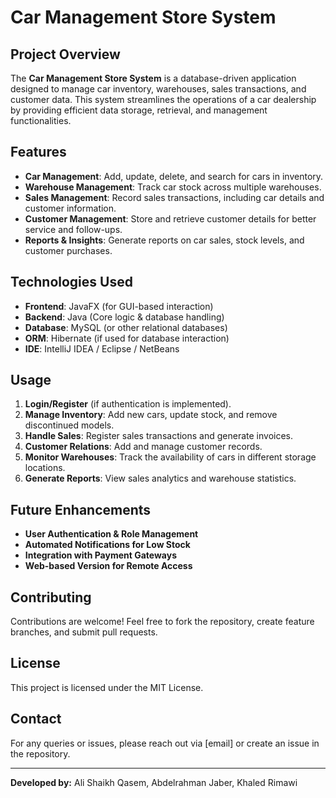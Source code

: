 # Car Management Store System

## Project Overview
The **Car Management Store System** is a database-driven application designed to manage car inventory, warehouses, sales transactions, and customer data. This system streamlines the operations of a car dealership by providing efficient data storage, retrieval, and management functionalities.

## Features
- **Car Management**: Add, update, delete, and search for cars in inventory.
- **Warehouse Management**: Track car stock across multiple warehouses.
- **Sales Management**: Record sales transactions, including car details and customer information.
- **Customer Management**: Store and retrieve customer details for better service and follow-ups.
- **Reports & Insights**: Generate reports on car sales, stock levels, and customer purchases.

## Technologies Used
- **Frontend**: JavaFX (for GUI-based interaction)
- **Backend**: Java (Core logic & database handling)
- **Database**: MySQL (or other relational databases)
- **ORM**: Hibernate (if used for database interaction)
- **IDE**: IntelliJ IDEA / Eclipse / NetBeans


## Usage
1. **Login/Register** (if authentication is implemented).
2. **Manage Inventory**: Add new cars, update stock, and remove discontinued models.
3. **Handle Sales**: Register sales transactions and generate invoices.
4. **Customer Relations**: Add and manage customer records.
5. **Monitor Warehouses**: Track the availability of cars in different storage locations.
6. **Generate Reports**: View sales analytics and warehouse statistics.

## Future Enhancements
- **User Authentication & Role Management**
- **Automated Notifications for Low Stock**
- **Integration with Payment Gateways**
- **Web-based Version for Remote Access**

## Contributing
Contributions are welcome! Feel free to fork the repository, create feature branches, and submit pull requests.

## License
This project is licensed under the MIT License.

## Contact
For any queries or issues, please reach out via [email] or create an issue in the repository.

---
**Developed by:** Ali Shaikh Qasem, Abdelrahman Jaber, Khaled Rimawi

